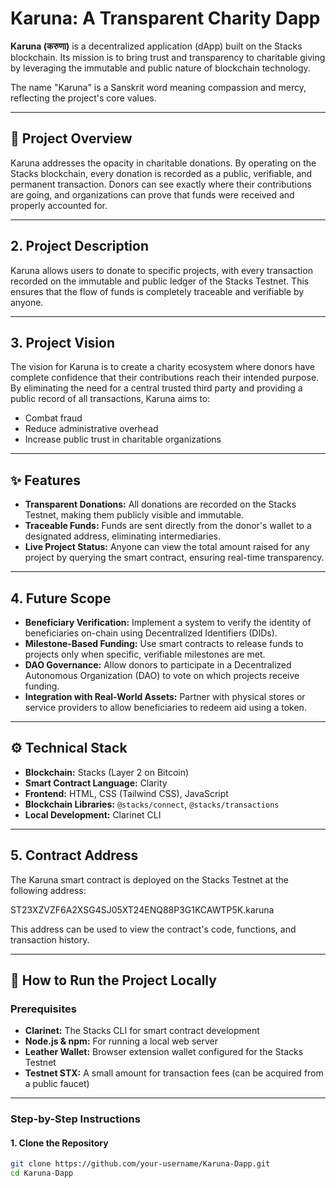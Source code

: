 # Karuna: A Transparent Charity Dapp

**Karuna (करुणा)** is a decentralized application (dApp) built on the Stacks blockchain. Its mission is to bring trust and transparency to charitable giving by leveraging the immutable and public nature of blockchain technology.

The name "Karuna" is a Sanskrit word meaning compassion and mercy, reflecting the project's core values.

---

## 🌟 Project Overview

Karuna addresses the opacity in charitable donations. By operating on the Stacks blockchain, every donation is recorded as a public, verifiable, and permanent transaction. Donors can see exactly where their contributions are going, and organizations can prove that funds were received and properly accounted for.

---

## 2. Project Description

Karuna allows users to donate to specific projects, with every transaction recorded on the immutable and public ledger of the Stacks Testnet. This ensures that the flow of funds is completely traceable and verifiable by anyone.

---

## 3. Project Vision

The vision for Karuna is to create a charity ecosystem where donors have complete confidence that their contributions reach their intended purpose. By eliminating the need for a central trusted third party and providing a public record of all transactions, Karuna aims to:

- Combat fraud  
- Reduce administrative overhead  
- Increase public trust in charitable organizations  

---

## ✨ Features

- **Transparent Donations:** All donations are recorded on the Stacks Testnet, making them publicly visible and immutable.  
- **Traceable Funds:** Funds are sent directly from the donor's wallet to a designated address, eliminating intermediaries.  
- **Live Project Status:** Anyone can view the total amount raised for any project by querying the smart contract, ensuring real-time transparency.  

---

## 4. Future Scope

- **Beneficiary Verification:** Implement a system to verify the identity of beneficiaries on-chain using Decentralized Identifiers (DIDs).  
- **Milestone-Based Funding:** Use smart contracts to release funds to projects only when specific, verifiable milestones are met.  
- **DAO Governance:** Allow donors to participate in a Decentralized Autonomous Organization (DAO) to vote on which projects receive funding.  
- **Integration with Real-World Assets:** Partner with physical stores or service providers to allow beneficiaries to redeem aid using a token.  

---

## ⚙️ Technical Stack

- **Blockchain:** Stacks (Layer 2 on Bitcoin)  
- **Smart Contract Language:** Clarity  
- **Frontend:** HTML, CSS (Tailwind CSS), JavaScript  
- **Blockchain Libraries:** `@stacks/connect`, `@stacks/transactions`  
- **Local Development:** Clarinet CLI  

---

## 5. Contract Address

The Karuna smart contract is deployed on the Stacks Testnet at the following address:

ST23XZVZF6A2XSG4SJ05XT24ENQ88P3G1KCAWTP5K.karuna


This address can be used to view the contract's code, functions, and transaction history.

---

## 🚀 How to Run the Project Locally

### Prerequisites

- **Clarinet:** The Stacks CLI for smart contract development  
- **Node.js & npm:** For running a local web server  
- **Leather Wallet:** Browser extension wallet configured for the Stacks Testnet  
- **Testnet STX:** A small amount for transaction fees (can be acquired from a public faucet)  

---

### Step-by-Step Instructions

#### 1. Clone the Repository
```bash
git clone https://github.com/your-username/Karuna-Dapp.git
cd Karuna-Dapp
